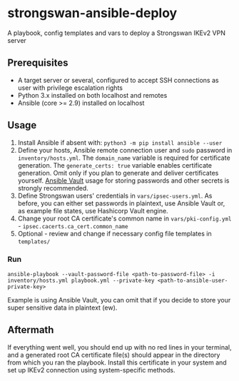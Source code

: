 # strongswan-ansible-deploy
A playbook, config templates and vars to deploy a Strongswan IKEv2 VPN server

## Prerequisites
+ A target server or several, configured to accept SSH connections as user with privilege escalation rights
+ Python 3.x installed on both localhost and remotes
+ Ansible (core >= 2.9) installed on localhost

## Usage
1. Install Ansible if absent with:
`python3 -m pip install ansible --user`
2. Define your hosts, Ansible remote connection user and `sudo` password in `inventory/hosts.yml`.
The `domain_name` variable is required for certificate generation.
The `generate_certs: true` variable enables certificate generation. Omit only if you plan to generate and deliver certificates yourself. [Ansible Vault](https://docs.ansible.com/ansible/latest/vault_guide/vault_encrypting_content.html) usage for storing passwords and other secrets is strongly recommended.
3. Define Strongswan users' credentials in `vars/ipsec-users.yml`. As before, you can either set passwords in plaintext, use Ansible Vault or, as example file states, use Hashicorp Vault engine.
4. Change your root CA certificate's common name in `vars/pki-config.yml` - `ipsec.cacerts.ca_cert.common_name`
5. Optional - review and change if necessary config file templates in `templates/`

### Run
`ansible-playbook --vault-password-file <path-to-password-file> -i inventory/hosts.yml playbook.yml --private-key <path-to-ansible-user-private-key>`

Example is using Ansible Vault, you can omit that if you decide to store your super sensitive data in plaintext (ew).

## Aftermath
If everything went well, you should end up with no red lines in your terminal, and a generated root CA certificate file(s) should appear in the directory from which you ran the playbook. Install this certificate in your system and set up IKEv2 connection using system-specific methods.
